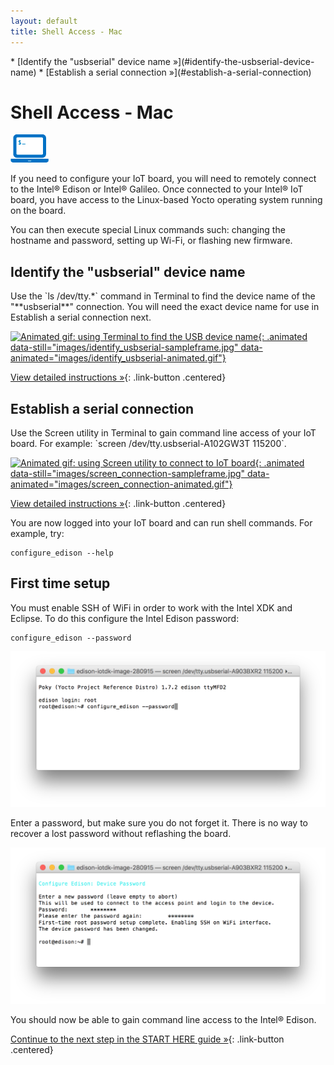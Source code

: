 ```yaml
---
layout: default
title: Shell Access - Mac
---
```


<div id="toc" markdown="1">
* [Identify the "usbserial" device name »](#identify-the-usbserial-device-name)
* [Establish a serial connection »](#establish-a-serial-connection)
</div>

# Shell Access - Mac 

![computer icon with command prompt](../images/icon-computer_shell.png)

If you need to configure your IoT board, you will need to remotely connect to the Intel® Edison or Intel® Galileo. Once connected to your Intel® IoT board, you have access to the Linux-based Yocto operating system running on the board. 

You can then execute special Linux commands such: changing the hostname and password, setting up Wi-Fi, or flashing new firmware.


## Identify the "usbserial" device name 

<div class="tldr" markdown="1">
Use the `ls /dev/tty.*` command in Terminal to find the device name of the "**usbserial**" connection. You will need the exact device name for use in <span class="icon bookmark">Establish a serial connection</span> next. 
</div>

[![Animated gif: using Terminal to find the USB device name](){: .animated data-still="images/identify_usbserial-sampleframe.jpg" data-animated="images/identify_usbserial-animated.gif"}](details-identify_usbserial.html)

[View detailed instructions »](details-identify_usbserial.html){: .link-button .centered}


## Establish a serial connection

<div class="tldr" markdown="1">
Use the Screen utility in Terminal to gain command line access of your IoT board. For example: `screen /dev/tty.usbserial-A102GW3T 115200`. 
</div>

[![Animated gif: using Screen utility to connect to IoT board](){: .animated data-still="images/screen_connection-sampleframe.jpg" data-animated="images/screen_connection-animated.gif"}](details-screen_connection.html)

[View detailed instructions »](details-screen_connection.html){: .link-button .centered}


<div class="callout done" markdown="1">
You are now logged into your IoT board and can run shell commands. For example, try:

```
configure_edison --help
```
</div>

## First time setup

<div class="tldr" markdown="1">
You must enable SSH of WiFi in order to work with the Intel XDK and Eclipse. To do this configure the Intel Edison password:
</div>

```
configure_edison --password
```

![screen shot of password setup](./images/configure_edison_password_mac.png)

Enter a password, but make sure you do not forget it. There is no way to recover a lost password without reflashing the board. 

![screen shot of password setup](./images/enter_password_mac.png)


<div id="next-steps" class="callout done" markdown="1">
You should now be able to gain command line access to the Intel® Edison.

[Continue to the next step in the START HERE guide »](../../index.html#done-shell-access){: .link-button .centered}
</div>